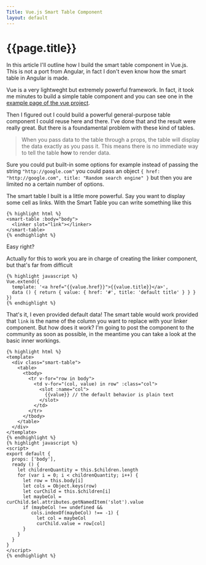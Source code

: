 ```yaml
---
Title: Vue.js Smart Table Component
layout: default
---
```


# {{page.title}}

In this article I'll outline how I build the smart table component in Vue.js. This is not a port from Angular, in fact I don't even know how the smart table in Angular is made.

Vue is a very lightweght but extremely powerful framework. In fact, it took me minutes to build a simple table component and you can see one in the [example page of the vue project](http://vuejs.org/examples/grid-component.html).

Then I figured out I could build a powerful general-purpose table component I could reuse here and there. I've done that and the result were really great. But there is a foundamental problem with these kind of tables.

> When you pass data to the table through a props,
> the table will display the data exactly as you pass it.
> This means there is no immediate way to tell the table **how** to render data.

Sure you could put built-in some options for example instead of passing the string `"http://google.com"` you could pass an object `{ href: "http://google.com", title: "Random search engine" }` but then you are limited no a certain number of options.

The smart table I built is a little more powerful. Say you want to display some cell as links. With the Smart Table you can write something like this

    {% highlight html %}
    <smart-table :body="body">
      <linker slot="link"></linker>
    </smart-table>
    {% endhighlight %}

Easy right?

Actually for this to work you are in charge of creating the linker component, but that's far from difficult

    {% highlight javascript %}
    Vue.extend({
      template: '<a href="{{value.href}}">{{value.title}}</a>',
      data () { return { value: { href: '#', title: 'default title' } } }
    })
    {% endhighlight %}

That's it, I even provided default data! The smart table would work provided that `link` is the name of the column you want to replace with your linker component. But how does it work? I'm going to post the component to the community as soon as possible, in the meantime you can take a look at the basic inner workings.

    {% highlight html %}
    <template>
      <div class="smart-table">
        <table>
          <tbody>
            <tr v-for="row in body">
              <td v-for="(col, value) in row" :class="col">
                <slot :name="col">
                  {{value}} // the default behavior is plain text
                </slot>
              </td>
            </tr>
          </tbody>
        </table>
      </div>
    </template>
    {% endhighlight %}
    {% highlight javascript %}
    <script>
    export default {
      props: ['body'],
      ready () {
        let childrenQuantity = this.$children.length
        for (var i = 0; i < childrenQuantity; i++) {
          let row = this.body[i]
          let cols = Object.keys(row)
          let curChild = this.$children[i]
          let maybeCol = curChild.$el.attributes.getNamedItem('slot').value
          if (maybeCol !== undefined &&
             cols.indexOf(maybeCol) !== -1) {
               let col = maybeCol
               curChild.value = row[col]
          }
        }
      }
    }
    </script>
    {% endhighlight %}
